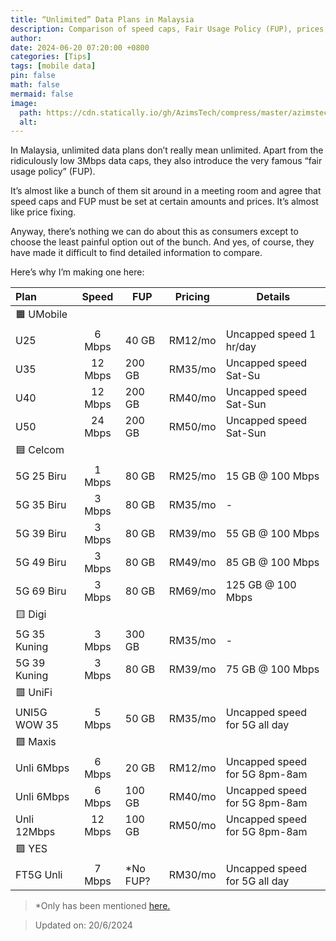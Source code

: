 ```yaml
---
title: “Unlimited” Data Plans in Malaysia
description: Comparison of speed caps, Fair Usage Policy (FUP), prices, and more.
author: 
date: 2024-06-20 07:20:00 +0800
categories: [Tips]
tags: [mobile data]
pin: false
math: false
mermaid: false
image: 
  path: https://cdn.statically.io/gh/AzimsTech/compress/master/azimstech.github.io/them.jpg
  alt: 
---
```


In Malaysia, unlimited data plans don’t really mean unlimited. Apart from the ridiculously low 3Mbps data caps, they also introduce the very famous “fair usage policy” (FUP).

It’s almost like a bunch of them sit around in a meeting room and agree that speed caps and FUP must be set at certain amounts and prices. It’s almost like price fixing.

Anyway, there’s nothing we can do about this as consumers except to choose the least painful option out of the bunch. And yes, of course, they have made it difficult to find detailed information to compare.

Here’s why I’m making one here:

| Plan			| Speed   	| FUP       | Pricing   | Details                       |
| :------------ | :-------: | --------- | --------- | ----------------------------- |
| 🟧 UMobile
| U25         	| 6 Mbps  	| 40 GB     | RM12/mo   | Uncapped speed 1 hr/day       |
| U35         	| 12 Mbps  	| 200 GB    | RM35/mo   | Uncapped speed Sat-Su         |
| U40         	| 12 Mbps  	| 200 GB    | RM40/mo   | Uncapped speed Sat-Sun        |
| U50         	| 24 Mbps 	| 200 GB    | RM50/mo	| Uncapped speed Sat-Sun        |
| 🟦 Celcom
| 5G 25 Biru	| 1 Mbps  	| 80 GB     | RM25/mo	| 15 GB @ 100 Mbps				|
| 5G 35 Biru	| 3 Mbps  	| 80 GB     | RM35/mo	| -								|
| 5G 39 Biru	| 3 Mbps	| 80 GB		| RM39/mo	| 55 GB @ 100 Mbps				|
| 5G 49 Biru	| 3 Mbps	| 80 GB		| RM49/mo	| 85 GB @ 100 Mbps				|
| 5G 69 Biru	| 3 Mbps	| 80 GB		| RM69/mo	| 125 GB @ 100 Mbps				|
| 🟨 Digi
| 5G 35 Kuning	| 3 Mbps	| 300 GB	| RM35/mo	|  -			 				|
| 5G 39 Kuning	| 3 Mbps	| 80 GB		| RM39/mo	| 75 GB @ 100 Mbps 				|
| 🟥 UniFi
| UNI5G WOW 35	| 5 Mbps	| 50 GB		| RM35/mo	| Uncapped speed for 5G all day	|
| 🟩 Maxis
| Unli 6Mbps	| 6 Mbps	| 20 GB		| RM12/mo	| Uncapped speed for 5G 8pm-8am |
| Unli 6Mbps	| 6 Mbps	| 100 GB	| RM40/mo	| Uncapped speed for 5G 8pm-8am |
| Unli 12Mbps	| 12 Mbps	| 100 GB	| RM50/mo	| Uncapped speed for 5G 8pm-8am |
| 🟪 YES
| FT5G Unli		| 7 Mbps	| *No FUP?	| RM30/mo	| Uncapped speed for 5G all day	|

> *Only has been mentioned [here.](https://www.facebook.com/Yes.5G/posts/good-news-you-can-now-enjoy-12gb-of-hotspot-data-5g-or-4g-from-our-ft5g-unlimite/10159621864267677/)

> Updated on: 20/6/2024


